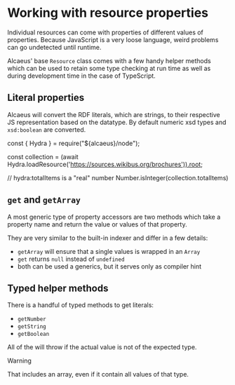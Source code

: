# Working with resource properties

Individual resources can come with properties of different values of properties. Because JavaScript is a very loose language, weird problems can go undetected until runtime.

Alcaeus' base `Resource` class comes with a few handy helper methods which can be used to retain some type checking at run time as well as during development time in the case of TypeScript.

## Literal properties

Alcaeus will convert the RDF literals, which are strings, to their respective JS
representation based on the datatype. By default numeric xsd types and `xsd:boolean`
are converted.

<run-kit>
const { Hydra } = require("${alcaeus}/node");

const collection = (await Hydra.loadResource('https://sources.wikibus.org/brochures')).root;

// hydra:totalItems is a "real" number
Number.isInteger(collection.totalItems)
</run-kit>

## `get` and `getArray`

A most generic type of property accessors are two methods which take a property name
and return the value or values of that property.

They are very similar to the built-in indexer and differ in a few details:

* `getArray` will ensure that a single values is wrapped in an `Array`
* `get` returns `null` instead of `undefined`
* both can be used a generics, but it serves only as compiler hint

## Typed helper methods

There is a handful of typed methods to get literals:

* `getNumber`
* `getString`
* `getBoolean`

All of the will throw if the actual value is not of the expected type.

> [!WARNING]
> That includes an array, even if it contain all values of that type.
